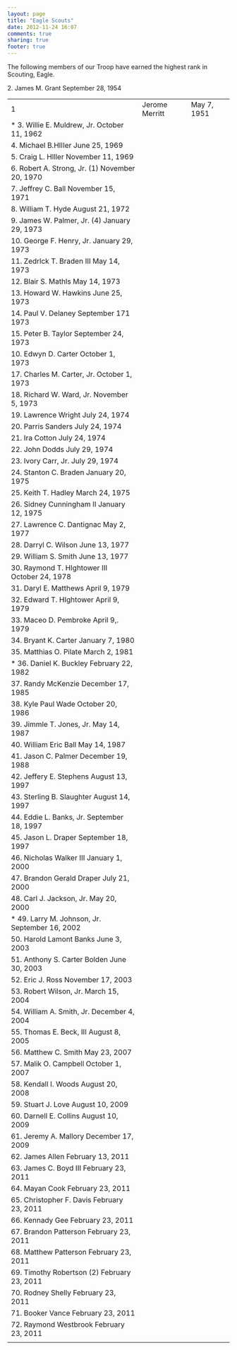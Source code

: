 ```yaml
---
layout: page
title: "Eagle Scouts"
date: 2012-11-24 16:07
comments: true
sharing: true
footer: true
---
```

The following members of our Troop have earned the highest rank in Scouting, Eagle.  

<table width="500">
<tr><td>
1</td><td>Jerome Merritt</td><td>May 7, 1951
</td></tr>
2.      James M. Grant	September 28, 1954
</td></tr>
<tr><td>
*       3. Willie E. Muldrew, Jr.	October 11, 1962
</td></tr>
<tr><td>
4.      Michael B.HIIIer	June 25, 1969
</td></tr>
<tr><td>
5.      Craig L. Hlller	November 11, 1969
</td></tr>
<tr><td>
6.      Robert A. Strong, Jr. (1)	November 20, 1970
</td></tr>
<tr><td>
7.      Jeffrey C. Ball	November 15, 1971
</td></tr>
<tr><td>
8.      William T. Hyde	August 21, 1972
</td></tr>
<tr><td>
9.      James W. Palmer, Jr. (4)	January 29, 1973
</td></tr>
<tr><td>
10.     George F. Henry, Jr.	January 29, 1973
</td></tr>
<tr><td>
11.     Zedrlck T. Braden III	May 14, 1973
</td></tr>
<tr><td>
12.     Blair S. Mathls	May 14, 1973
</td></tr>
<tr><td>
13.     Howard W. Hawkins	June 25, 1973
</td></tr>
<tr><td>
14.     Paul V. Delaney	September 171 1973 
</td></tr>
<tr><td>
15.     Peter B. Taylor	September 24, 1973
</td></tr>
<tr><td>
10. Edwyn D. Carter	October 1, 1973 
</td></tr>
<tr><td>
17.     Charles M. Carter, Jr.	October 1, 1973 
</td></tr>
<tr><td>
18.     Richard W. Ward, Jr.	November 5, 1973 
</td></tr>
<tr><td>
19.     Lawrence Wright	July 24, 1974
</td></tr>
<tr><td>
20.     Parris Sanders	July 24, 1974
</td></tr>
<tr><td>
21.     Ira Cotton	July 24, 1974
</td></tr>
<tr><td>
22.     John Dodds	July 29, 1974
</td></tr>
<tr><td>
23.     Ivory Carr, Jr.	July 29, 1974
</td></tr>
<tr><td>
24.     Stanton C. Braden	January 20, 1975
</td></tr>
<tr><td>
25.     Keith T. Hadley	March 24, 1975
</td></tr>
<tr><td>
26.     Sidney Cunningham II	January 12, 1975
</td></tr>
<tr><td>
27.     Lawrence C. Dantignac	May 2, 1977
</td></tr>
<tr><td>
28.     Darryl C. Wilson	June 13, 1977
</td></tr>
<tr><td>
29.     William S. Smith	June 13, 1977
</td></tr>
<tr><td>
30.     Raymond T. HIghtower III	October 24, 1978
</td></tr>
<tr><td>
31.     Daryl E. Matthews	April 9, 1979
</td></tr>
<tr><td>
32.     Edward T. HIghtower	April 9, 1979
</td></tr>
<tr><td>
33.     Maceo D. Pembroke	April 9,. 1979 
</td></tr>
<tr><td>
34.     Bryant K. Carter	January 7, 1980 
</td></tr>
<tr><td>
35.     Matthias O. Pilate	March 2, 1981 
</td></tr>
<tr><td>
*       36. Daniel K. Buckley	February 22, 1982
</td></tr>
<tr><td>
37.     Randy McKenzie	December 17, 1985
</td></tr>
<tr><td>
38.     Kyle Paul Wade	October 20, 1986
</td></tr>
<tr><td>
39.     Jimmle T. Jones, Jr.	May 14, 1987
</td></tr>
<tr><td>
40.     William Eric Ball	May 14, 1987
</td></tr>
<tr><td>
41.     Jason C. Palmer	December 19, 1988
</td></tr>
<tr><td>
42.     Jeffery E. Stephens	August 13, 1997
</td></tr>
<tr><td>
43.     Sterling B. Slaughter	August 14, 1997
</td></tr>
<tr><td>
44.     Eddie L. Banks, Jr.	September 18, 1997
</td></tr>
<tr><td>
45.     Jason L. Draper	September 18, 1997
</td></tr>
<tr><td>
46.     Nicholas Walker III	January 1, 2000 
</td></tr>
<tr><td>
47.     Brandon Gerald Draper	July 21, 2000
</td></tr>
<tr><td>
48.     Carl J. Jackson, Jr.	May 20, 2000
</td></tr>
<tr><td>
*       49. Larry M. Johnson, Jr.	September 16, 2002
</td></tr>
<tr><td>
50.     Harold Lamont Banks	June 3, 2003
</td></tr>
<tr><td>
51.     Anthony S. Carter Bolden	June 30, 2003
</td></tr>
<tr><td>
52.     Eric J. Ross	November 17, 2003
</td></tr>
<tr><td>
53.     Robert Wilson, Jr.	March 15, 2004
</td></tr>
<tr><td>
54.     William A. Smith, Jr.	December 4, 2004 
</td></tr>
<tr><td>
55.     Thomas E. Beck, III	August 8, 2005 
</td></tr>
<tr><td>
56.     Matthew C. Smith	May 23, 2007
</td></tr>
<tr><td>
57.     Malik O. Campbell	October 1, 2007 
</td></tr>
<tr><td>
58.     Kendall I. Woods	August 20, 2008
</td></tr>
<tr><td>
59.     Stuart J. Love	August 10, 2009
</td></tr>
<tr><td>
60.     Darnell E. Collins	August 10, 2009
</td></tr>
<tr><td>
61.     Jeremy A. Mallory	December 17, 2009
</td></tr>
<tr><td>
62.     James Allen	February 13, 2011
</td></tr>
<tr><td>
63.     James C. Boyd III	February 23, 2011
</td></tr>
<tr><td>
64.     Mayan Cook	February 23, 2011
</td></tr>
<tr><td>
65.     Christopher F. Davis	February 23, 2011
</td></tr>
<tr><td>
66.     Kennady Gee	February 23, 2011
</td></tr>
<tr><td>
67.     Brandon Patterson	February 23, 2011
</td></tr>
<tr><td>
68.     Matthew Patterson	February 23, 2011
</td></tr>
<tr><td>
69.     Timothy Robertson (2)	February 23, 2011
</td></tr>
<tr><td>
70.     Rodney Shelly	February 23, 2011
</td></tr>
<tr><td>
71.     Booker Vance	February 23, 2011
</td></tr>
<tr><td>
72.     Raymond Westbrook	February 23, 2011
</td></tr>
<tr><td>
</table>
